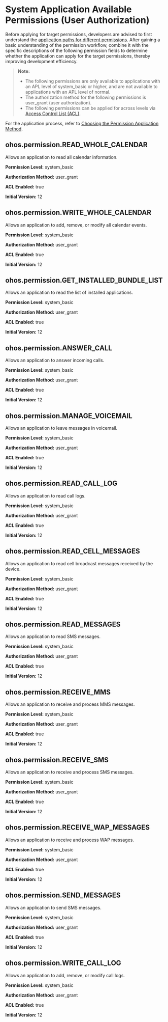 # System Application Available Permissions (User Authorization)

Before applying for target permissions, developers are advised to first understand the [application paths for different permissions](./cj-determine-application-mode.md). After gaining a basic understanding of the permission workflow, combine it with the specific descriptions of the following permission fields to determine whether the application can apply for the target permissions, thereby improving development efficiency.

> **Note:**
>
> - The following permissions are only available to applications with an APL level of system_basic or higher, and are not available to applications with an APL level of normal.
> - The authorization method for the following permissions is user_grant (user authorization).
> - The following permissions can be applied for across levels via [Access Control List (ACL)](./cj-app-permission-mgmt-overview.md#basic-concepts-in-permission-mechanism).

For the application process, refer to [Choosing the Permission Application Method](./cj-determine-application-mode.md).

## ohos.permission.READ_WHOLE_CALENDAR

Allows an application to read all calendar information.

**Permission Level:** system_basic

**Authorization Method:** user_grant

**ACL Enabled:** true

**Initial Version:** 12

## ohos.permission.WRITE_WHOLE_CALENDAR

Allows an application to add, remove, or modify all calendar events.

**Permission Level:** system_basic

**Authorization Method:** user_grant

**ACL Enabled:** true

**Initial Version:** 12

## ohos.permission.GET_INSTALLED_BUNDLE_LIST

Allows an application to read the list of installed applications.

**Permission Level:** system_basic

**Authorization Method:** user_grant

**ACL Enabled:** true

**Initial Version:** 12

## ohos.permission.ANSWER_CALL

Allows an application to answer incoming calls.

**Permission Level:** system_basic

**Authorization Method:** user_grant

**ACL Enabled:** true

**Initial Version:** 12

## ohos.permission.MANAGE_VOICEMAIL

Allows an application to leave messages in voicemail.

**Permission Level:** system_basic

**Authorization Method:** user_grant

**ACL Enabled:** true

**Initial Version:** 12

## ohos.permission.READ_CALL_LOG

Allows an application to read call logs.

**Permission Level:** system_basic

**Authorization Method:** user_grant

**ACL Enabled:** true

**Initial Version:** 12

## ohos.permission.READ_CELL_MESSAGES

Allows an application to read cell broadcast messages received by the device.

**Permission Level:** system_basic

**Authorization Method:** user_grant

**ACL Enabled:** true

**Initial Version:** 12

## ohos.permission.READ_MESSAGES

Allows an application to read SMS messages.

**Permission Level:** system_basic

**Authorization Method:** user_grant

**ACL Enabled:** true

**Initial Version:** 12

## ohos.permission.RECEIVE_MMS

Allows an application to receive and process MMS messages.

**Permission Level:** system_basic

**Authorization Method:** user_grant

**ACL Enabled:** true

**Initial Version:** 12

## ohos.permission.RECEIVE_SMS

Allows an application to receive and process SMS messages.

**Permission Level:** system_basic

**Authorization Method:** user_grant

**ACL Enabled:** true

**Initial Version:** 12

## ohos.permission.RECEIVE_WAP_MESSAGES

Allows an application to receive and process WAP messages.

**Permission Level:** system_basic

**Authorization Method:** user_grant

**ACL Enabled:** true

**Initial Version:** 12

## ohos.permission.SEND_MESSAGES

Allows an application to send SMS messages.

**Permission Level:** system_basic

**Authorization Method:** user_grant

**ACL Enabled:** true

**Initial Version:** 12

## ohos.permission.WRITE_CALL_LOG

Allows an application to add, remove, or modify call logs.

**Permission Level:** system_basic

**Authorization Method:** user_grant

**ACL Enabled:** true

**Initial Version:** 12